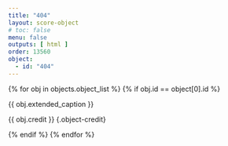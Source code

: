 ```yaml
---
title: "404"
layout: score-object
# toc: false
menu: false
outputs: [ html ]
order: 13560
object:
  - id: "404"
---
```


{% for obj in objects.object_list %}
{% if obj.id == object[0].id %}

{{ obj.extended_caption }}

{{ obj.credit }} {.object-credit}

{% endif %}
{% endfor %}
